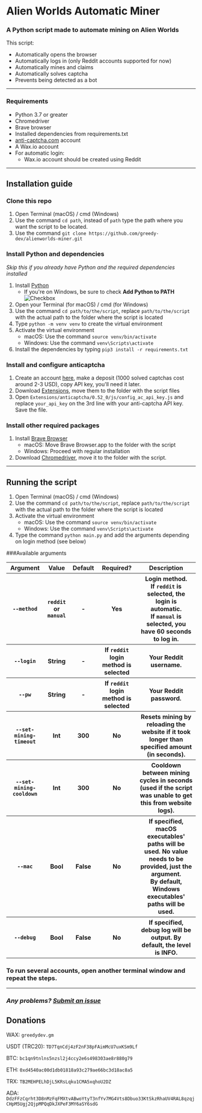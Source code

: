# Alien Worlds Automatic Miner

### A Python script made to automate mining on Alien Worlds

This script:
- Automatically opens the browser
- Automatically logs in (only Reddit accounts supported for now)
- Automatically mines and claims
- Automatically solves captcha
- Prevents being detected as a bot

---

### Requirements
- Python 3.7 or greater
- Chromedriver
- Brave browser
- Installed dependencies from requirements.txt
- [anti-captcha.com](http://getcaptchasolution.com/l5hst1crpb) account
- A Wax.io account
- For automatic login:
  - Wax.io account should be created using Reddit

---

## Installation guide

### Clone this repo
1. Open Terminal (macOS) / cmd (Windows)
2. Use the command `cd path`, instead of `path` type the path where you want the script to be located.
3. Use the command `git clone https://github.com/greedy-dev/alienworlds-miner.git`

### Install Python and dependencies
*Skip this if you already have Python and the required dependencies installed*
1. Install [Python](https://www.python.org/downloads/release/python-395/)
   - If you're on Windows, be sure to check **Add Python to PATH** <br /> ![Checkbox](https://i.imgur.com/uF9TKnU.jpg)
2. Open your Terminal (for macOS) / cmd (for Windows)
3. Use the command `cd path/to/the/script`, replace `path/to/the/script` with the actual path to the folder where the script is located
4. Type `python -m venv venv` to create the virtual environment
5. Activate the virtual environment
    - macOS: Use the command `source venv/bin/activate`
    - Windows: Use the command `venv\Scripts\activate`
6. Install the dependencies by typing `pip3 install -r requirements.txt`

### Install and configure anticaptcha
1. Create an account [here](http://getcaptchasolution.com/l5hst1crpb), make a deposit (1000 solved captchas cost around 2-3 USD), copy API key, you'll need it later.
2. Download [Extensions](https://dropover.cloud/7e74f665dc8bef23ca0a58776a812f5a), move them to the folder with the script files
3. Open `Extensions/anticaptcha/0.52_0/js/config_ac_api_key.js` and replace `your_api_key` on the 3rd line with your anti-captcha API key. Save the file.

### Install other required packages
1. Install [Brave Browser](https://brave.com)
   - macOS: Move Brave Browser.app to the folder with the script
   - Windows: Proceed with regular installation
2. Download [Chromedriver](https://chromedriver.chromium.org/downloads), move it to the folder with the script.
---
## Running the script
1. Open Terminal (macOS) / cmd (Windows)
2. Use the command `cd path/to/the/script`, replace `path/to/the/script` with the actual path to the folder where the script is located
3. Activate the virtual environment
    - macOS: Use the command `source venv/bin/activate`
    - Windows: Use the command `venv\Scripts\activate`
4. Type the command `python main.py` and add the arguments depending on login method (see below)

###Available arguments
<table>
   <tr>
      <th><b>Argument</b></th>
      <th><b>Value</b></th>
      <th><b>Default</b></th>
      <th><b>Required?</b></th>
      <th><b>Description</b></th>
   </tr>
   <tr>
      <th><code>--method</code></th>
      <th><code>reddit</code> or <code>manual</code></th>
      <th>-</th>
      <th>Yes</th>
      <th>Login method. <br /> If <code>reddit</code> is selected, the login is automatic. <br /> If <code>manual</code> is selected, you have 60 seconds to log in.</th>
   </tr>
   <tr>
      <th><code>--login</code></th>
      <th>String</th>
      <th>-</th>
      <th>If <code>reddit</code> login method is selected</th>
      <th>Your Reddit username.</th>
   </tr>
   <tr>
      <th><code>--pw</code></th>
      <th>String</th>
      <th>-</th>
      <th>If <code>reddit</code> login method is selected</th>
      <th>Your Reddit password.</th>
   </tr>
   <tr>
      <th><code>--set-mining-timeout</code></th>
      <th>Int</th>
      <th>300</th>
      <th>No</th>
      <th>Resets mining by reloading the website if it took longer than specified amount (in seconds).</th>
   </tr>
   <tr>
      <th><code>--set-mining-cooldown</code></th>
      <th>Int</th>
      <th>300</th>
      <th>No</th>
      <th>Cooldown between mining cycles in seconds (used if the script was unable to get this from website logs).</th>
   </tr>
   <tr>
      <th><code>--mac</code></th>
      <th>Bool</th>
      <th>False</th>
      <th>No</th>
      <th>If specified, macOS executables' paths will be used. No value needs to be provided, just the argument. <br /> By default, Windows executables' paths will be used.</th>
   </tr>
   <tr>
      <th><code>--debug</code></th>
      <th>Bool</th>
      <th>False</th>
      <th>No</th>
      <th>If specified, debug log will be output. By default, the level is INFO.</th>
   </tr>
</table>

### To run several accounts, open another terminal window and repeat the steps.

---

### *Any problems? [Submit an issue](https://github.com/greedy-dev/alienworlds-miner/issues/new)*


## Donations

WAX: `greedydev.gm`

USDT (TRC20): `TD7TqnCdj4zF2nF38pFAimMcU7uxKSm9Lf`

BTC: `bc1qn9tnlns5nzsl2j4ccy2e6s498303ae8r880g79`

ETH: `0xd4540ac00d1db01818a93c279ae66bc3d18ac8a5`

TRX: `TB2MEHPELhDjL5KRsLqku1CMA5xqhoU2DZ`

ADA: `DdzFFzCqrht3D8nMzFqFMXtvABwoYtyT3nfYv7MG4Vts8Dbuo33KtSkzRhaUV4RAL8qzqjCHpM5Ugj2QjpMPQqDkJXPeF3MY6aSY6sdG`